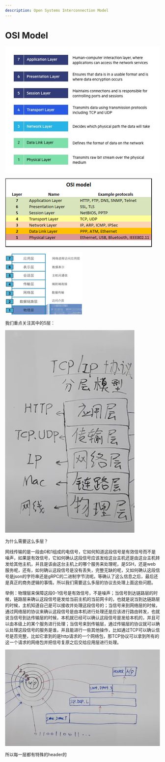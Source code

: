 ```yaml
---
description: Open Systems Interconnection Model
---
```


# OSI Model

![](../.gitbook/assets/image%20%2845%29.png)

![](../.gitbook/assets/image%20%2844%29.png)

![](../.gitbook/assets/image%20%2849%29.png)

我们重点关注其中的5层：

![](../.gitbook/assets/image%20%2855%29.png)

为什么需要这么多层？

网线传输的是一段由0和1组成的电信号，它如何知道这段信号是有效信号而不是噪声，如果是有效信号，它如何确认这段信号应该发给这台主机还是由这台主机转发给其他主机，并且是该由这台主机上的哪个服务来处理呢，是SSH，还是web服务呢，还有，如何确认这段信号是没有丢失，完整无缺的呢，又如何确认这段信号是json的字符串还是gRPC的二进制字节流呢。等确认了这么信息之后，最后还是真正的商务逻辑的事情。所以我们需要这么多层的协议去处理上面这些问题。

举例：物理层来保障这段0-1信号是有效信号，不是噪声；当信号到达链路层的时候，链路层来确认这段信号是发给当前主机的当前网卡的，也就是说当到达链路层的时候，主机知道自己是可以接收并处理这段信号的；当信号来到网络层的时候，通过网络层的协议来确认这段信号是由本机进行处理还是应该进行路由转发，也就说当信号到达传输层的时候，本机就已经可以确认这段信号是发给本机的，并且可以由本级上的某个服务进行处理；当信号来到传输层，通过传输层的协议就可以确认处理这段信号的服务是谁，并且能进行一些其他操作，比如通过TCP可以确认信号是否完整，比如它拿到的是http请求的一个网络包，那TCP协议可以拿到所有的这一个请求的网络包并把信号复原之后交给应用层进行处理。

![](../.gitbook/assets/image%20%2859%29.png)

所以每一层都有特殊的header的













